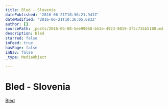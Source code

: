 ```yaml
---
title: Bled - Slovenia
datePublished: '2016-06-21T10:36:21.941Z'
dateModified: '2016-06-21T10:36:05.683Z'
author: []
sourcePath: _posts/2016-06-08-5ee99068-b53e-4923-8019-3f5c735b5180.md
description: Bled
starred: false
inFeed: true
hasPage: false
inNav: false
_type: MediaObject

---
```

# Bled - Slovenia

[Bled][0]

[0]: http://www.acevedophoto.net/Bled/n-qGdfND